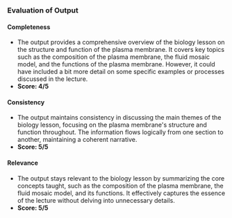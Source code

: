 ### Evaluation of Output

#### Completeness
- The output provides a comprehensive overview of the biology lesson on the structure and function of the plasma membrane. It covers key topics such as the composition of the plasma membrane, the fluid mosaic model, and the functions of the plasma membrane. However, it could have included a bit more detail on some specific examples or processes discussed in the lecture.
- **Score: 4/5**
  
#### Consistency
- The output maintains consistency in discussing the main themes of the biology lesson, focusing on the plasma membrane's structure and function throughout. The information flows logically from one section to another, maintaining a coherent narrative.
- **Score: 5/5**
  
#### Relevance
- The output stays relevant to the biology lesson by summarizing the core concepts taught, such as the composition of the plasma membrane, the fluid mosaic model, and its functions. It effectively captures the essence of the lecture without delving into unnecessary details.
- **Score: 5/5**